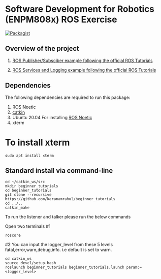 # Software Development for Robotics (ENPM808x) ROS Exercise

[![Packagist](https://img.shields.io/packagist/l/doctrine/orm.svg)](LICENSE.md)


## Overview of the project

1. [ROS Publisher/Subsciber example following the official ROS Tutorials](http://wiki.ros.org/ROS/Tutorials/WritingPublisherSubscriber%28c%2B%2B%29)

2. [ROS Services and Logging example following the official ROS Tutorials](http://wiki.ros.org/ROS/Tutorials/UnderstandingServicesParams)



## Dependencies

The following dependencies are required to run this package:

1. ROS Noetic
2. [catkin](http://wiki.ros.org/catkin#Installing_catkin)
3. Ubuntu 20.04 For installing [ROS Noetic](http://wiki.ros.org/noetic/Installation)
4. xterm

# To install xterm
```
sudo apt install xterm
```

## Standard install via command-line

```
cd ~/catkin_ws/src
mkdir beginner_tutorials
cd beginner_tutorials
git clone --recursive https://github.com/karanamrahul/beginner_tutorials
cd ../..
catkin_make
```



To run the listener and talker please run the below commands


Open two terminals
#1
```
roscore
```

#2 You can input the logger_level from these 5 levels fatal,error,warn,debug,info. i.e default is set to warn.
```
cd catkin_ws
source devel/setup.bash
roslaunch beginner_tutorials beginner_tutorials.launch param:=<logger_level>
```


